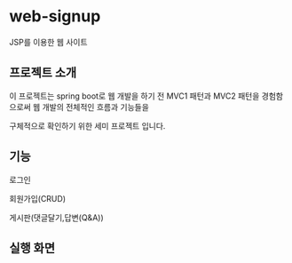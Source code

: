 # web-signup
JSP를 이용한 웹 사이트

## 프로젝트 소개
이 프로젝트는 spring boot로 웹 개발을 하기 전 MVC1 패턴과 MVC2 패턴을 경험함으로써 웹 개발의 전체적인 흐름과 기능들을 

구체적으로 확인하기 위한 세미 프로젝트 입니다.

## 기능
로그인

회원가입(CRUD)

게시판(댓글달기,답변(Q&A))


## 실행 화면

